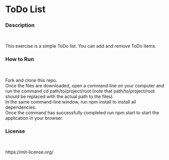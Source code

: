 <h1>ToDo List</h1>

<h3>Description</h3>
<br>
<p>This exercise is a simple ToDo list. You can add and remove ToDo items.</p>

<h3>How to Run</h3>
<br>
<p>Fork and clone this repo.
<br>Once the files are downloaded, 	open a command line on your computer and run the command cd path/to/project/root (note that path/to/project/root should be replaced with the actual path to the files).
<br>In the same command-line window, run npm install to install all dependencies.
<br>Once the command has successfully completed run npm start to start the application in your browser.</p>

<h3>License</h3>
<br>
<p>https://mit-license.org/</p>
